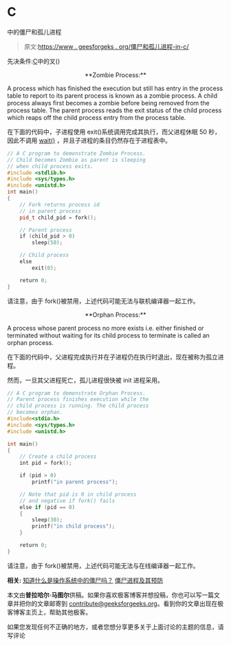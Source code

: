 # C

中的僵尸和孤儿进程

> 原文:[https://www . geesforgeks . org/僵尸和孤儿进程-in-c/](https://www.geeksforgeeks.org/zombie-and-orphan-processes-in-c/)

先决条件:[C](http://geeksquiz.com/fork-system-call/)中的叉()

<center>**Zombie Process:**</center>

A process which has finished the execution but still has entry in the process table to report to its parent process is known as a zombie process. A child process always first becomes a zombie before being removed from the process table. The parent process reads the exit status of the child process which reaps off the child process entry from the process table.

在下面的代码中，子进程使用 exit()系统调用完成其执行，而父进程休眠 50 秒，因此不调用 [wait()](https://en.wikipedia.org/wiki/Wait_%28system_call%29) ，并且子进程的条目仍然存在于进程表中。

```cpp
// A C program to demonstrate Zombie Process. 
// Child becomes Zombie as parent is sleeping
// when child process exits.
#include <stdlib.h>
#include <sys/types.h>
#include <unistd.h>
int main()
{
    // Fork returns process id
    // in parent process
    pid_t child_pid = fork();

    // Parent process 
    if (child_pid > 0)
        sleep(50);

    // Child process
    else        
        exit(0);

    return 0;
}
```

请注意，由于 fork()被禁用，上述代码可能无法与联机编译器一起工作。

<center>**Orphan Process:**</center>

A process whose parent process no more exists i.e. either finished or terminated without waiting for its child process to terminate is called an orphan process.

在下面的代码中，父进程完成执行并在子进程仍在执行时退出，现在被称为孤立进程。

然而，一旦其父进程死亡，孤儿进程很快被 init 进程采用。

```cpp
// A C program to demonstrate Orphan Process. 
// Parent process finishes execution while the
// child process is running. The child process
// becomes orphan.
#include<stdio.h>
#include <sys/types.h>
#include <unistd.h>

int main()
{
    // Create a child process      
    int pid = fork();

    if (pid > 0)
        printf("in parent process");

    // Note that pid is 0 in child process
    // and negative if fork() fails
    else if (pid == 0)
    {
        sleep(30);
        printf("in child process");
    }

    return 0;
}
```

请注意，由于 fork()被禁用，上述代码可能无法与在线编译器一起工作。

**相关:**
[知道什么是操作系统中的僵尸吗？](http://qa.geeksforgeeks.org/5282/any-idea-what-are-zombies-in-operating-system)
[僵尸进程及其预防](https://www.geeksforgeeks.org/zombie-processes-prevention/)

本文由**普拉哈尔·马图尔**供稿。如果你喜欢极客博客并想投稿，你也可以写一篇文章并把你的文章邮寄到 contribute@geeksforgeeks.org。看到你的文章出现在极客博客主页上，帮助其他极客。

如果您发现任何不正确的地方，或者您想分享更多关于上面讨论的主题的信息，请写评论